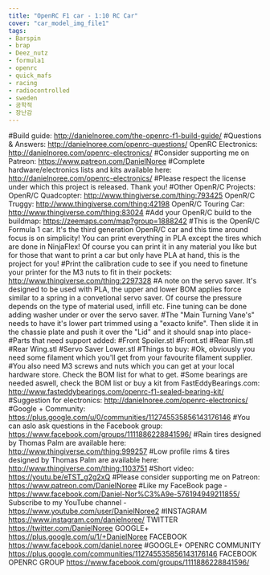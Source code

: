 ```yaml
---
title: "OpenRC F1 car - 1:10 RC Car"
cover: "car_model_img_file1"
tags:
- Barspin
- brap
- Deez_nutz
- formula1
- openrc
- quick_mafs
- racing
- radiocontrolled
- sweden
- 공학적
- 장난감
---
```

#Build guide: 
http://danielnoree.com/the-openrc-f1-build-guide/
#Questions & Answers: http://danielnoree.com/openrc-questions/
OpenRC Electronics: http://danielnoree.com/openrc-electronics/
#Consider supporting me on Patreon: https://www.patreon.com/DanielNoree
#Complete hardware/electronics lists and kits available here: http://danielnoree.com/openrc-electronics/
#Please respect the license under which this project is released. Thank you!
#Other OpenR/C Projects:
OpenR/C Quadcopter: http://www.thingiverse.com/thing:793425
OpenR/C Truggy: http://www.thingiverse.com/thing:42198
OpenR/C Touring Car: http://www.thingiverse.com/thing:83024
#Add your OpenR/C build to the buildmap: https://zeemaps.com/map?group=1888242
#This is the OpenR/C Formula 1 car. It's the third generation OpenR/C car and this time around focus is on simplicity! You can print everything in PLA except the tires which are done in NinjaFlex! Of course you can print it in any material you like but for those that want to print a car but only have PLA at hand, this is the project for you!
#Print the calibration cude to see if you need to finetune your printer for the M3 nuts to fit in their pockets: http://www.thingiverse.com/thing:2297328
#A note on the servo saver. It's designed to be used with PLA, the upper and lower BOM applies force similar to a spring in a convetional servo saver. Of course the pressure depends on the type of material used, infill etc. Fine tuning can be done adding washer under or over the servo saver.
#The "Main Turning Vane's" needs to have it's lower part trimmed using a "exacto knife". Then slide it in the chassie plate and push it over the "Lid" and it should snap into place-
#Parts that need support added:
#Front Spoiler.stl
#Front.stl
#Rear Rim.stl
#Rear Wing.stl
#Servo Saver Lower.stl
#Things to buy:
#Ok, obviously you need some filament which you'll get from your favourite filament supplier.
#You also need M3 screws and nuts which you can get at your local hardware store. Check the BOM list for what to get.
#Some bearings are needed aswell, check the BOM list or buy a kit from FastEddyBearings.com: http://www.fasteddybearings.com/openrc-f1-sealed-bearing-kit/
#Suggestion for electronics: http://danielnoree.com/openrc-electronics/
#Google + Community: https://plus.google.com/u/0/communities/112745535856143176146
#You can aslo ask questions in the Facebook group: https://www.facebook.com/groups/1111886228841596/
#Rain tires designed by Thomas Palm are available here: http://www.thingiverse.com/thing:999257
#Low profile rims & tires designed by Thomas Palm are available here: http://www.thingiverse.com/thing:1103751
#Short video: https://youtu.be/eTST_g2g2xQ
#Please consider supporting me on Patreon: https://www.patreon.com/DanielNoree
#Like my FaceBook page - https://www.facebook.com/Daniel-Nor%C3%A9e-576194949211855/
Subscribe to my YouTube channel - https://www.youtube.com/user/DanielNoree2
#INSTAGRAM https://www.instagram.com/danielnoree/
TWITTER https://twitter.com/DanielNoree
GOOGLE+ https://plus.google.com/u/1/+DanielNoree
FACEBOOK https://www.facebook.com/daniel.noree
#GOOGLE+ OPENRC COMMUNITY https://plus.google.com/communities/112745535856143176146
FACEBOOK OPENRC GROUP https://www.facebook.com/groups/1111886228841596/
